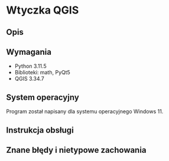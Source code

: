 # Wtyczka QGIS
## Opis

## Wymagania
- Python 3.11.5
- Biblioteki: math, PyQt5
- QGIS 3.34.7

## System operacyjny
Program został napisany dla systemu operacyjnego Windows 11.

## Instrukcja obsługi

## Znane błędy i nietypowe zachowania
